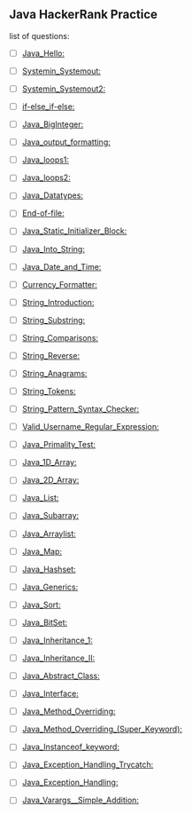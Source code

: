 ## Java HackerRank Practice


list of questions:

+ [ ] [Java_Hello:](https://www.hackerrank.com/challenges/welcome-to-java/problem)

+ [ ] [Systemin_Systemout:](https://www.hackerrank.com/challenges/java-stdin-and-stdout-1/problem)

+ [ ] [Systemin_Systemout2:](https://www.hackerrank.com/challenges/java-stdin-stdout/problem)

+ [ ] [if-else_if-else:](https://www.hackerrank.com/challenges/java-if-else/problem)

+ [ ] [Java_BigInteger:](https://www.hackerrank.com/challenges/java-biginteger/problem)

+ [ ] [Java_output_formatting:](https://www.hackerrank.com/challenges/java-output-formatting/problem)

+ [ ] [Java_loops1:](https://www.hackerrank.com/challenges/java-loops-i/problem)

+ [ ] [Java_loops2:](https://www.hackerrank.com/challenges/java-loops/problem)

+ [ ] [Java_Datatypes:](https://www.hackerrank.com/challenges/java-datatypes/problem)

+ [ ] [End-of-file:](https://www.hackerrank.com/challenges/java-end-of-file/problem)

+ [ ] [Java_Static_Initializer_Block:](https://www.hackerrank.com/challenges/java-static-initializer-block/problem)

+ [ ] [Java_Into_String:](https://www.hackerrank.com/challenges/java-int-to-string/problem)

+ [ ] [Java_Date_and_Time:](https://www.hackerrank.com/challenges/java-date-and-time/problem)

+ [ ] [Currency_Formatter:](https://www.hackerrank.com/challenges/java-currency-formatter/problem)

+ [ ] [String_Introduction:](https://www.hackerrank.com/challenges/java-strings-introduction/problem)

+ [ ] [String_Substring:](https://www.hackerrank.com/challenges/java-substring/problem)

+ [ ] [String_Comparisons:](https://www.hackerrank.com/challenges/java-string-compare/problem)

+ [ ] [String_Reverse:](https://www.hackerrank.com/challenges/java-string-reverse/problem)

+ [ ] [String_Anagrams:](https://www.hackerrank.com/challenges/java-anagrams/problem)

+ [ ] [String_Tokens:](https://www.hackerrank.com/challenges/java-string-tokens/problem)

+ [ ] [String_Pattern_Syntax_Checker:](https://www.hackerrank.com/challenges/pattern-syntax-checker/problem)

+ [ ] [Valid_Username_Regular_Expression:](https://www.hackerrank.com/challenges/valid-username-checker/problem)

+ [ ] [Java_Primality_Test:](https://www.hackerrank.com/challenges/valid-username-checker/problem)

+ [ ] [Java_1D_Array:](https://www.hackerrank.com/challenges/java-1d-array-introduction/problem)

+ [ ] [Java_2D_Array:](https://www.hackerrank.com/challenges/java-2d-array-introduction/problem)

+ [ ] [Java_List:](https://www.hackerrank.com/challenges/java-list/problem)

+ [ ] [Java_Subarray:](https://www.hackerrank.com/challenges/java-negative-subarray/probleme)

+ [ ] [Java_Arraylist:](https://www.hackerrank.com/challenges/java-arraylist/problem)

+ [ ] [Java_Map:](https://www.hackerrank.com/challenges/phone-book/problem)

+ [ ] [Java_Hashset:](https://www.hackerrank.com/challenges/java-hashset/problem)

+ [ ] [Java_Generics:](https://www.hackerrank.com/challenges/java-generics/problem)

+ [ ] [Java_Sort:](https://www.hackerrank.com/challenges/java-sort/problem)

+ [ ] [Java_BitSet:](https://www.hackerrank.com/challenges/java-bitset/problem)

+ [ ] [Java_Inheritance_1:](https://www.hackerrank.com/challenges/java-inheritance-1/problem)

+ [ ] [Java_Inheritance_II:](https://www.hackerrank.com/challenges/java-inheritance-2/problem)

+ [ ] [Java_Abstract_Class:](https://www.hackerrank.com/challenges/java-abstract-class/problem)

+ [ ] [Java_Interface:](https://www.hackerrank.com/challenges/java-interface/problem)

+ [ ] [Java_Method_Overriding:](https://www.hackerrank.com/challenges/java-method-overriding/problem)

+ [ ] [Java_Method_Overriding_(Super_Keyword):](https://www.hackerrank.com/challenges/java-method-overriding-2-super-keyword/problem)

+ [ ] [Java_Instanceof_keyword:](https://www.hackerrank.com/challenges/java-instanceof-keyword/problem)

+ [ ] [Java_Exception_Handling_Trycatch:](https://www.hackerrank.com/challenges/java-exception-handling-try-catch/problem)

+ [ ] [Java_Exception_Handling:](https://www.hackerrank.com/challenges/java-exception-handling/problem)

+ [ ] [Java_Varargs__Simple_Addition:](https://www.hackerrank.com/challenges/simple-addition-varargs/problem)